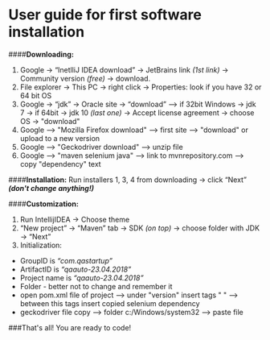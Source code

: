 # User guide for first software installation

####**Downloading:**
1. Google → “InetlliJ IDEA download” → JetBrains link *(1st link)* → Community version *(free)* → download.
2. File explorer → This PC → right click → Properties: look if you have 32 or 64 bit OS
3. Google → “jdk” → Oracle site → “download” --> if 32bit Windows → jdk 7 → if 64bit → jdk 10 *(last one)* → Accept license agreement → choose OS → "download"
4. Google --> "Mozilla Firefox download" --> first site --> "download" or upload to a new version
5. Google --> "Geckodriver download" --> unzip file 
6. Google --> "maven selenium java" --> link to mvnrepository.com --> copy "dependency" text

####**Installation:**
Run installers 1, 3, 4 from downloading → click “Next” ***(don't change anything!)***

####**Customization:**
1. Run IntellijIDEA → Choose theme
2. “New project” → “Maven” tab → SDK *(on top)* → choose folder with JDK → “Next”
3. Initialization:
- GroupID is *“com.qastartup”*
- ArtifactID is *“qaauto-23.04.2018”*
- Project name is *“qaauto-23.04.2018”*
- Folder - better not to change and remember it
- open pom.xml file of project --> under "version" insert tags "<dependencies> </dependencies>" --> between this tags insert copied selenium dependency
- geckodriver file copy --> folder c:/Windows/system32 --> paste file



###That's all! You are ready to code!